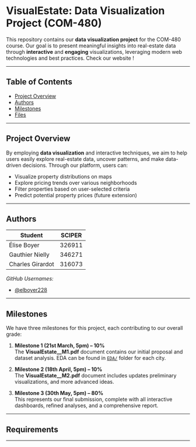 # VisualEstate: Data Visualization Project (COM-480)

This repository contains our **data visualization project** for the COM-480 course. Our goal is to present meaningful insights into real-estate data through **interactive** and **engaging** visualizations, leveraging modern web technologies and best practices. Check our website !

---

## Table of Contents
- [Project Overview](#project-overview)
- [Authors](#authors)
- [Milestones](#milestones)
- [Files](#files)

---

## Project Overview
By employing **data visualization** and interactive techniques, we aim to help users easily explore real-estate data, uncover patterns, and make data-driven decisions. Through our platform, users can:
- Visualize property distributions on maps
- Explore pricing trends over various neighborhoods
- Filter properties based on user-selected criteria
- Predict potential property prices (future extension)

---


## Authors

| Student             | SCIPER   |
|---------------------|----------|
| Élise Boyer         | 326911   |
| Gauthier Nielly     | 346271   |
| Charles Girardot    | 316073   |

*GitHub Usernames:*
- [@elboyer228](https://github.com/elboyer228)

---

## Milestones
We have three milestones for this project, each contributing to our overall grade:

1. **Milestone 1 (21st March, 5pm) – 10%**  
   The **VisualEstate\_\_M1.pdf** document contains our initial proposal and dataset analysis. EDA can be found in  [`EDA/`](EDA/) folder for each city.

2. **Milestone 2 (18th April, 5pm) – 10%**  
   The **VisualEstate\_\_M2.pdf** document includes updates preliminary visualizations, and more advanced ideas.

3. **Milestone 3 (30th May, 5pm) – 80%**  
   This represents our final submission, complete with all interactive dashboards, refined analyses, and a comprehensive report.

---


## Requirements


---
